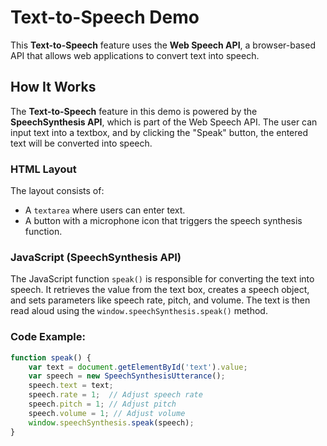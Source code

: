 # Text-to-Speech Demo

This **Text-to-Speech** feature uses the **Web Speech API**, a browser-based API that allows web applications to convert text into speech.

## How It Works

The **Text-to-Speech** feature in this demo is powered by the **SpeechSynthesis API**, which is part of the Web Speech API. The user can input text into a textbox, and by clicking the "Speak" button, the entered text will be converted into speech.

### HTML Layout

The layout consists of:
- A `textarea` where users can enter text.
- A button with a microphone icon that triggers the speech synthesis function.

### JavaScript (SpeechSynthesis API)

The JavaScript function `speak()` is responsible for converting the text into speech. It retrieves the value from the text box, creates a speech object, and sets parameters like speech rate, pitch, and volume. The text is then read aloud using the `window.speechSynthesis.speak()` method.

### Code Example:
```javascript
function speak() {
    var text = document.getElementById('text').value;
    var speech = new SpeechSynthesisUtterance();
    speech.text = text;
    speech.rate = 1;  // Adjust speech rate
    speech.pitch = 1; // Adjust pitch
    speech.volume = 1; // Adjust volume
    window.speechSynthesis.speak(speech);
}
